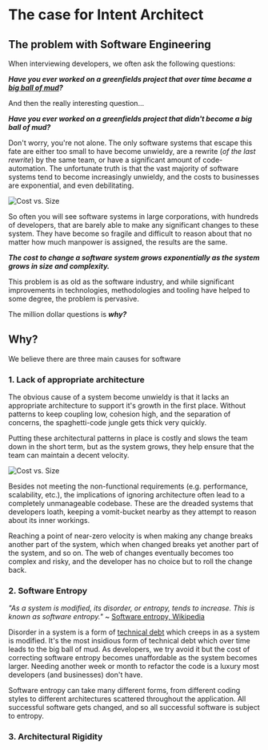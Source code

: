 # The case for Intent Architect

## The problem with Software Engineering

When interviewing developers, we often ask the following questions:

**_Have you ever worked on a greenfields project that over time became a [big ball of mud](https://en.wikipedia.org/wiki/Big_ball_of_mud)?_**

And then the really interesting question... 

**_Have you ever worked on a greenfields project that __didn't__ become a big ball of mud?_**

Don't worry, you're not alone. The only software systems that escape this fate are either too small to have become unwieldy, are a rewrite (_of the last rewrite_) by the same team, or have a significant amount of code-automation. The unfortunate truth is that the vast majority of software systems tend to become increasingly unwieldy, and the costs to businesses are exponential, and even debilitating.

![Cost vs. Size](../../images/intro/graph_cost_vs_size.png)

So often you will see software systems in large corporations, with hundreds of developers, that are barely able to make any significant changes to these system. They have become so fragile and difficult to reason about that no matter how much manpower is assigned, the results are the same.

**_The cost to change a software system grows exponentially as the system grows in size and complexity._**

This problem is as old as the software industry, and while significant improvements in technologies, methodologies and tooling have helped to some degree, the problem is pervasive. 

The million dollar questions is **_why?_**

## Why?

We believe there are three main causes for software

### 1. Lack of appropriate architecture
The obvious cause of a system become unwieldy is that it lacks an appropriate architecture to support it's growth in the first place. Without patterns to keep coupling low, cohesion high, and the separation of concerns, the spaghetti-code jungle gets thick very quickly. 

Putting these architectural patterns in place is costly and slows the team down in the short term, but as the system grows, they help ensure that the team can maintain a decent velocity.

![Cost vs. Size](../../images/intro/graph_team_velocity_architecture.png)

Besides not meeting the non-functional requirements (e.g. performance, scalability, etc.), the implications of ignoring architecture often lead to a completely unmanageable codebase. These are the dreaded systems that developers loath, keeping a vomit-bucket nearby as they attempt to reason about its inner workings. 

Reaching a point of near-zero velocity is when making any change breaks another part of the system, which when changed breaks yet another part of the system, and so on. The web of changes eventually becomes too complex and risky, and the developer has no choice but to roll the change back.

### 2. Software Entropy

_"As a system is modified, its disorder, or entropy, tends to increase. This is known as software entropy."_ ~ [Software entropy, Wikipedia](https://en.wikipedia.org/wiki/Software_entropy)

Disorder in a system is a form of [technical debt](https://en.wikipedia.org/wiki/Technical_debt) which creeps in as a system is modified. It's the most insidious form of technical debt which over time leads to the big ball of mud. As developers, we try avoid it but the cost of correcting software entropy becomes unaffordable as the system becomes larger. Needing another week or month to refactor the code is a luxury most developers (and businesses) don't have.

Software entropy can take many different forms, from different coding styles to different architectures scattered throughout the application. All successful software gets changed, and so all successful software is subject to entropy. 

### 3. Architectural Rigidity





